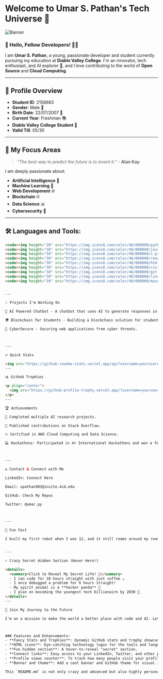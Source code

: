 # Welcome to Umar S. Pathan's Tech Universe 🌌

![Banner](https://images.app.goo.gl/CdGeoYaBz34r2ikP8) <!-- You can replace this with your own banner URL -->

### 👋 Hello, Fellow Developers! 👨‍💻
I am **Umar S. Pathan**, a young, passionate developer and student currently pursuing my education at **Diablo Valley College**. I'm an innovator, tech enthusiast, and AI explorer 🚀, and I love contributing to the world of **Open Source** and **Cloud Computing**.

---

## 👤 **Profile Overview**
- **Student ID**: 2158983
- **Gender**: Male 👦
- **Birth Date**: 22/07/2007 🎂
- **Current Year**: Freshman 📚
- **Diablo Valley College Student** 🏫
- **Valid Till**: 05/30

---

## 🎯 **My Focus Areas**
> *“The best way to predict the future is to invent it.”* - **Alan Kay**

I am deeply passionate about:
- **Artificial Intelligence** 🤖
- **Machine Learning** 🧠
- **Web Development** 🌐
- **Blockchain** ⛓️
- **Data Science** 📊
- **Cybersecurity** 🔐

---

## 🛠️ **Languages and Tools**:
```html
<code><img height="30" src="https://img.icons8.com/color/48/000000/python.png"></code>
<code><img height="30" src="https://img.icons8.com/color/48/000000/javascript.png"></code>
<code><img height="30" src="https://img.icons8.com/color/48/000000/c-programming.png"></code>
<code><img height="30" src="https://img.icons8.com/color/48/000000/react-native.png"></code>
<code><img height="30" src="https://img.icons8.com/color/48/000000/html-5--v1.png"></code>
<code><img height="30" src="https://img.icons8.com/color/48/000000/css3.png"></code>
<code><img height="30" src="https://img.icons8.com/color/48/000000/git.png"></code>
<code><img height="30" src="https://img.icons8.com/color/48/000000/linux.png"></code>
<code><img height="30" src="https://img.icons8.com/color/48/000000/mysql.png"></code>


---

💡 Projects I'm Working On

🚀 AI Powered Chatbot - A chatbot that uses AI to generate responses in real-time.

🌍 Blockchain for Students - Building a blockchain solution for student identity verification.

🔐 CyberSecure - Securing web applications from cyber threats.



---

🔥 Quick Stats

<img src="https://github-readme-stats.vercel.app/api?username=yourusername&show_icons=true&theme=radical&hide=stars" alt="Umar's GitHub Stats" />
---

📊 GitHub Trophies

<p align="center">
  <img src="https://github-profile-trophy.vercel.app/?username=yourusername&theme=gruvbox&row=2&column=3" />
</p>
---

🏆 Achievements

🥇 Completed multiple AI research projects.

🚀 Published contributions on Stack Overflow.

🔥 Certified in AWS Cloud Computing and Data Science.

💻 Hackathons: Participated in 4+ International Hackathons and won a few!



---

✉️ Contact & Connect with Me

LinkedIn: Connect Here

Email: upathan983@insite.4cd.edu

GitHub: Check My Repos

Twitter: @umar.py



---

🏅 Fun Fact

I built my first robot when I was 12, and it still roams around my room!


---

⚡ Crazy Secret Hidden Section (Hover Here!)

<details>
  <summary>Click to Reveal My Secret Life! 🤯</summary>
  - I can code for 10 hours straight with just coffee ☕
  - I once debugged a problem for 6 hours straight!
  - My spirit animal is a **hacker panda** 🐼
  - I plan on becoming the youngest tech billionaire by 2030 💸
</details>
---

🚀 Join My Journey to the Future

I'm on a mission to make the world a better place with code and AI. Let's connect and grow together!



### Features and Enhancements:
- **Fancy Stats and Trophies**: Dynamic GitHub stats and trophy showcase.
- **HTML icons**: Eye-catching technology logos for the tools and languages.
- **Fun hidden section**: A hover-to-reveal "secret" section.
- **Connect links**: Easy access to your LinkedIn, Twitter, and other platforms.
- **Profile views counter**: To track how many people visit your profile.
- **Banner and theme**: Add a cool banner and GitHub theme for visual impact.

This `README.md` is not only crazy and advanced but also highly personalized to showcase your skills, projects, and fun personality!
